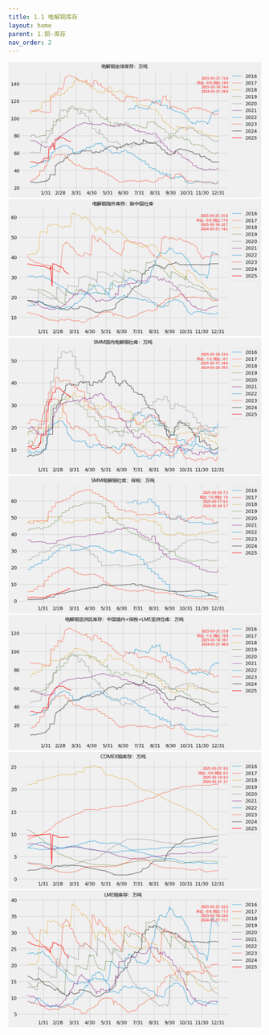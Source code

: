 ```yaml
---
title: 1.1 电解铜库存
layout: home
parent: 1.铜-库存
nav_order: 2
---
```


<img src="Charts/%E7%94%B5%E8%A7%A3%E9%93%9C%E5%85%A8%E7%90%83%E5%BA%93%E5%AD%98%EF%BC%9A%E4%B8%87%E5%90%A8.png" alt="电铜全球库存">

<img src="Charts/%E7%94%B5%E8%A7%A3%E9%93%9C%E6%B5%B7%E5%A4%96%E5%BA%93%E5%AD%98%EF%BC%9A%E9%99%A4%E4%B8%AD%E5%9B%BD%E7%A4%BE%E5%BA%93.png" alt="海外库存">

<img src="Charts/SMM%E5%9B%BD%E5%86%85%E7%94%B5%E8%A7%A3%E9%93%9C%E7%A4%BE%E5%BA%93%EF%BC%9A%E4%B8%87%E5%90%A8.png" alt="中国社会库存">

<img src="Charts/SMM%E7%94%B5%E8%A7%A3%E9%93%9C%E7%A4%BE%E5%BA%93%EF%BC%9A%E4%BF%9D%E7%A8%8E%EF%BC%9A%E4%B8%87%E5%90%A8.png" alt="中国区保税">

<img src="Charts/%E7%94%B5%E8%A7%A3%E9%93%9C%E4%BA%9A%E6%B4%B2%E5%8C%BA%E5%BA%93%E5%AD%98%EF%BC%9A%E4%B8%AD%E5%9B%BD%E5%A2%83%E5%86%85%2B%E4%BF%9D%E7%A8%8E%2BLME%E4%BA%9A%E6%B4%B2%E4%BB%93%E5%BA%93%EF%BC%9A%E4%B8%87%E5%90%A8.png" alt="亚洲区">

<img src="Charts/COMEX%E9%93%9C%E5%BA%93%E5%AD%98%EF%BC%9A%E4%B8%87%E5%90%A8.png" alt="CMX库存">

<img src="Charts/LME%E9%93%9C%E5%BA%93%E5%AD%98%EF%BC%9A%E4%B8%87%E5%90%A8.png" alt="LME库存">